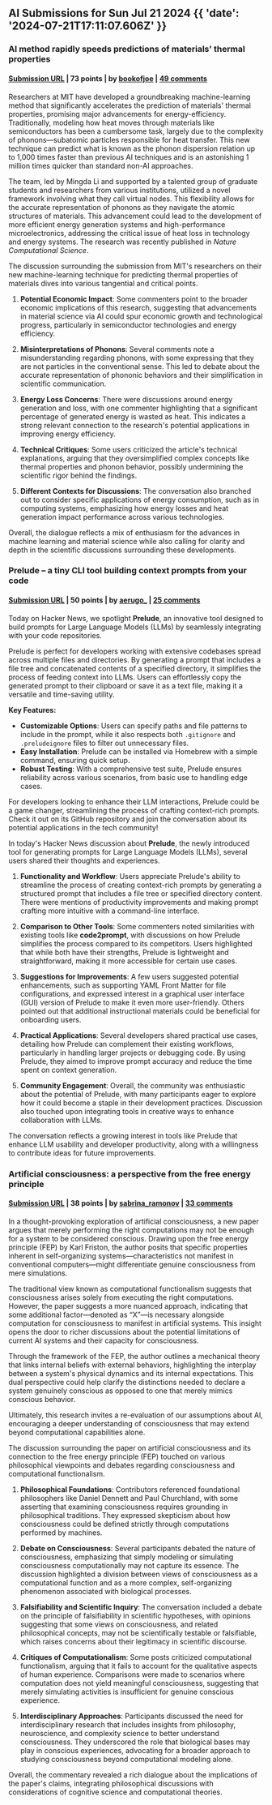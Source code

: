 ## AI Submissions for Sun Jul 21 2024 {{ 'date': '2024-07-21T17:11:07.606Z' }}

### AI method rapidly speeds predictions of materials' thermal properties

#### [Submission URL](https://news.mit.edu/2024/ai-method-radically-speeds-predictions-materials-thermal-properties-0716) | 73 points | by [bookofjoe](https://news.ycombinator.com/user?id=bookofjoe) | [49 comments](https://news.ycombinator.com/item?id=41027924)

Researchers at MIT have developed a groundbreaking machine-learning method that significantly accelerates the prediction of materials' thermal properties, promising major advancements for energy-efficiency. Traditionally, modeling how heat moves through materials like semiconductors has been a cumbersome task, largely due to the complexity of phonons—subatomic particles responsible for heat transfer. This new technique can predict what is known as the phonon dispersion relation up to 1,000 times faster than previous AI techniques and is an astonishing 1 million times quicker than standard non-AI approaches. 

The team, led by Mingda Li and supported by a talented group of graduate students and researchers from various institutions, utilized a novel framework involving what they call virtual nodes. This flexibility allows for the accurate representation of phonons as they navigate the atomic structures of materials. This advancement could lead to the development of more efficient energy generation systems and high-performance microelectronics, addressing the critical issue of heat loss in technology and energy systems. The research was recently published in *Nature Computational Science*.

The discussion surrounding the submission from MIT's researchers on their new machine-learning technique for predicting thermal properties of materials dives into various tangential and critical points. 

1. **Potential Economic Impact**: Some commenters point to the broader economic implications of this research, suggesting that advancements in material science via AI could spur economic growth and technological progress, particularly in semiconductor technologies and energy efficiency.

2. **Misinterpretations of Phonons**: Several comments note a misunderstanding regarding phonons, with some expressing that they are not particles in the conventional sense. This led to debate about the accurate representation of phononic behaviors and their simplification in scientific communication.

3. **Energy Loss Concerns**: There were discussions around energy generation and loss, with one commenter highlighting that a significant percentage of generated energy is wasted as heat. This indicates a strong relevant connection to the research's potential applications in improving energy efficiency.

4. **Technical Critiques**: Some users criticized the article's technical explanations, arguing that they oversimplified complex concepts like thermal properties and phonon behavior, possibly undermining the scientific rigor behind the findings.

5. **Different Contexts for Discussions**: The conversation also branched out to consider specific applications of energy consumption, such as in computing systems, emphasizing how energy losses and heat generation impact performance across various technologies.

Overall, the dialogue reflects a mix of enthusiasm for the advances in machine learning and material science while also calling for clarity and depth in the scientific discussions surrounding these developments.

### Prelude – a tiny CLI tool building context prompts from your code

#### [Submission URL](https://github.com/aerugo/prelude) | 50 points | by [aerugo_](https://news.ycombinator.com/user?id=aerugo_) | [25 comments](https://news.ycombinator.com/item?id=41021298)

Today on Hacker News, we spotlight **Prelude**, an innovative tool designed to build prompts for Large Language Models (LLMs) by seamlessly integrating with your code repositories. 

Prelude is perfect for developers working with extensive codebases spread across multiple files and directories. By generating a prompt that includes a file tree and concatenated contents of a specified directory, it simplifies the process of feeding context into LLMs. Users can effortlessly copy the generated prompt to their clipboard or save it as a text file, making it a versatile and time-saving utility.

**Key Features:**
- **Customizable Options**: Users can specify paths and file patterns to include in the prompt, while it also respects both `.gitignore` and `.preludeignore` files to filter out unnecessary files. 
- **Easy Installation**: Prelude can be installed via Homebrew with a simple command, ensuring quick setup.
- **Robust Testing**: With a comprehensive test suite, Prelude ensures reliability across various scenarios, from basic use to handling edge cases.

For developers looking to enhance their LLM interactions, Prelude could be a game changer, streamlining the process of crafting context-rich prompts. Check it out on its GitHub repository and join the conversation about its potential applications in the tech community!

In today's Hacker News discussion about **Prelude**, the newly introduced tool for generating prompts for Large Language Models (LLMs), several users shared their thoughts and experiences.

1. **Functionality and Workflow**: Users appreciate Prelude's ability to streamline the process of creating context-rich prompts by generating a structured prompt that includes a file tree or specified directory content. There were mentions of productivity improvements and making prompt crafting more intuitive with a command-line interface.

2. **Comparison to Other Tools**: Some commenters noted similarities with existing tools like **code2prompt**, with discussions on how Prelude simplifies the process compared to its competitors. Users highlighted that while both have their strengths, Prelude is lightweight and straightforward, making it more accessible for certain use cases.

3. **Suggestions for Improvements**: A few users suggested potential enhancements, such as supporting YAML Front Matter for file configurations, and expressed interest in a graphical user interface (GUI) version of Prelude to make it even more user-friendly. Others pointed out that additional instructional materials could be beneficial for onboarding users.

4. **Practical Applications**: Several developers shared practical use cases, detailing how Prelude can complement their existing workflows, particularly in handling larger projects or debugging code. By using Prelude, they aimed to improve prompt accuracy and reduce the time spent on context generation.

5. **Community Engagement**: Overall, the community was enthusiastic about the potential of Prelude, with many participants eager to explore how it could become a staple in their development practices. Discussion also touched upon integrating tools in creative ways to enhance collaboration with LLMs.

The conversation reflects a growing interest in tools like Prelude that enhance LLM usability and developer productivity, along with a willingness to contribute ideas for future improvements.

### Artificial consciousness: a perspective from the free energy principle

#### [Submission URL](https://link.springer.com/article/10.1007/s11098-024-02182-y) | 38 points | by [sabrina_ramonov](https://news.ycombinator.com/user?id=sabrina_ramonov) | [33 comments](https://news.ycombinator.com/item?id=41025983)

In a thought-provoking exploration of artificial consciousness, a new paper argues that merely performing the right computations may not be enough for a system to be considered conscious. Drawing upon the free energy principle (FEP) by Karl Friston, the author posits that specific properties inherent in self-organizing systems—characteristics not manifest in conventional computers—might differentiate genuine consciousness from mere simulations.

The traditional view known as computational functionalism suggests that consciousness arises solely from executing the right computations. However, the paper suggests a more nuanced approach, indicating that some additional factor—denoted as “X”—is necessary alongside computation for consciousness to manifest in artificial systems. This insight opens the door to richer discussions about the potential limitations of current AI systems and their capacity for consciousness.

Through the framework of the FEP, the author outlines a mechanical theory that links internal beliefs with external behaviors, highlighting the interplay between a system's physical dynamics and its internal expectations. This dual perspective could help clarify the distinctions needed to declare a system genuinely conscious as opposed to one that merely mimics conscious behavior.

Ultimately, this research invites a re-evaluation of our assumptions about AI, encouraging a deeper understanding of consciousness that may extend beyond computational capabilities alone.

The discussion surrounding the paper on artificial consciousness and its connection to the free energy principle (FEP) touched on various philosophical viewpoints and debates regarding consciousness and computational functionalism.

1. **Philosophical Foundations**: Contributors referenced foundational philosophers like Daniel Dennett and Paul Churchland, with some asserting that examining consciousness requires grounding in philosophical traditions. They expressed skepticism about how consciousness could be defined strictly through computations performed by machines.

2. **Debate on Consciousness**: Several participants debated the nature of consciousness, emphasizing that simply modeling or simulating consciousness computationally may not capture its essence. The discussion highlighted a division between views of consciousness as a computational function and as a more complex, self-organizing phenomenon associated with biological processes.

3. **Falsifiability and Scientific Inquiry**: The conversation included a debate on the principle of falsifiability in scientific hypotheses, with opinions suggesting that some views on consciousness, and related philosophical concepts, may not be scientifically testable or falsifiable, which raises concerns about their legitimacy in scientific discourse.

4. **Critiques of Computationalism**: Some posts criticized computational functionalism, arguing that it fails to account for the qualitative aspects of human experience. Comparisons were made to scenarios where computation does not yield meaningful consciousness, suggesting that merely simulating activities is insufficient for genuine conscious experience.

5. **Interdisciplinary Approaches**: Participants discussed the need for interdisciplinary research that includes insights from philosophy, neuroscience, and complexity science to better understand consciousness. They underscored the role that biological bases may play in conscious experiences, advocating for a broader approach to studying consciousness beyond computational modeling alone.

Overall, the commentary revealed a rich dialogue about the implications of the paper's claims, integrating philosophical discussions with considerations of cognitive science and computational theories.

